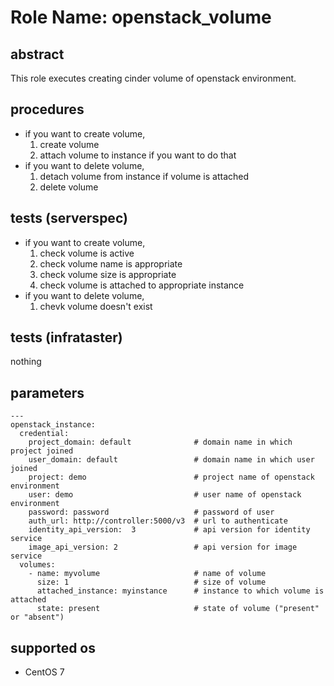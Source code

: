 # Role Name: openstack_volume

## abstract
This role executes creating cinder volume of openstack environment.

## procedures
* if you want to create volume,
  1.  create volume
  2.  attach volume to instance if you want to do that
* if you want to delete volume,
  1.  detach volume from instance if volume is attached
  2.  delete volume

## tests (serverspec)
* if you want to create volume,
  1.  check volume is active
  2.  check volume name is appropriate
  3.  check volume size is appropriate
  4.  check volume is attached to appropriate instance
* if you want to delete volume,
  1.  chevk volume doesn't exist

## tests (infrataster)
nothing

## parameters
```
---
openstack_instance:
  credential:
    project_domain: default              # domain name in which project joined 
    user_domain: default                 # domain name in which user joined
    project: demo                        # project name of openstack environment
    user: demo                           # user name of openstack environment
    password: password                   # password of user
    auth_url: http://controller:5000/v3  # url to authenticate
    identity_api_version:  3             # api version for identity service
    image_api_version: 2                 # api version for image service
  volumes:
    - name: myvolume                     # name of volume 
      size: 1                            # size of volume
      attached_instance: myinstance      # instance to which volume is attached
      state: present                     # state of volume ("present" or "absent")
```

## supported os
* CentOS 7
